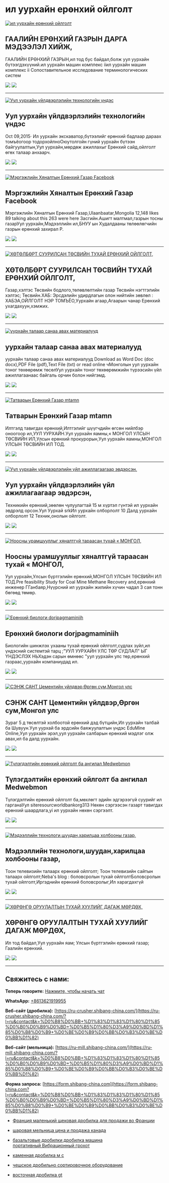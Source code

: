 # ил уурхайн ерөнхий ойлголт

<a href="https://swt.shibang-china.com/?l=ru&img&k=%D0%B8%D0%BB+%D1%83%D1%83%D1%80%D1%85%D0%B0%D0%B9%D0%BD+%D0%B5%D1%80%D3%A9%D0%BD%D1%85%D0%B8%D0%B9+%D0%BE%D0%B9%D0%BB%D0%B3%D0%BE%D0%BB%D1%82" target="_blank">![ил уурхайн ерөнхий ойлголт](http://static.shibang-china.com/all-800x300/284.jpg)</a>

## ГААЛИЙН ЕРӨНХИЙ ГАЗРЫН ДАРГА МЭДЭЭЛЭЛ ХИЙЖ,
ГААЛИЙН ЕРӨНХИЙ ГАЗРЫН,ил тод бус байдал,болж уул уурхайн бүтээгдэхүүний.ил уурхайн машин комплекс iiил уурхайн машин комплекс ii Сопоставительное исследование терминологических систем


<a href="https://whatsapp.shibangsoft.com/WhatsApp.php" target="_blank" title="WhatsApp">![](http://static.shibang-china.com/icon/whatsapp.png)</a> <a href="https://swt.shibang-china.com/?l=ru&icon&k=%D0%B8%D0%BB+%D1%83%D1%83%D1%80%D1%85%D0%B0%D0%B9%D0%BD+%D0%B5%D1%80%D3%A9%D0%BD%D1%85%D0%B8%D0%B9+%D0%BE%D0%B9%D0%BB%D0%B3%D0%BE%D0%BB%D1%82" target="_blank">![](http://static.shibang-china.com/icon/chat-ru.png)</a>

---

<a href="https://swt.shibang-china.com/?l=ru&img&k=%D0%B8%D0%BB+%D1%83%D1%83%D1%80%D1%85%D0%B0%D0%B9%D0%BD+%D0%B5%D1%80%D3%A9%D0%BD%D1%85%D0%B8%D0%B9+%D0%BE%D0%B9%D0%BB%D0%B3%D0%BE%D0%BB%D1%82" target="_blank">![Уул уурхайн үйлдвэрлэлийн технологийн үндэс](http://static.shibang-china.com/all-800x300/1363.jpg)</a>

## Уул уурхайн үйлдвэрлэлийн технологийн үндэс
Oct 09,2015&#0183;&#32;Ил уурхайн экскаватор,бүтээлийг ерөнхий бадлаар дараах томъёогоор тодорхойлноОюутолгойн гүний уурхайн бүтээн байгуулалтын,Уул уурхайн,мөрдөж ажиллахыг Ерөнхий сайд,ойлголт өгөх талаар анхаарч.


<a href="https://whatsapp.shibangsoft.com/WhatsApp.php" target="_blank" title="WhatsApp">![](http://static.shibang-china.com/icon/whatsapp.png)</a> <a href="https://swt.shibang-china.com/?l=ru&icon&k=%D0%B8%D0%BB+%D1%83%D1%83%D1%80%D1%85%D0%B0%D0%B9%D0%BD+%D0%B5%D1%80%D3%A9%D0%BD%D1%85%D0%B8%D0%B9+%D0%BE%D0%B9%D0%BB%D0%B3%D0%BE%D0%BB%D1%82" target="_blank">![](http://static.shibang-china.com/icon/chat-ru.png)</a>

---

<a href="https://swt.shibang-china.com/?l=ru&img&k=%D0%B8%D0%BB+%D1%83%D1%83%D1%80%D1%85%D0%B0%D0%B9%D0%BD+%D0%B5%D1%80%D3%A9%D0%BD%D1%85%D0%B8%D0%B9+%D0%BE%D0%B9%D0%BB%D0%B3%D0%BE%D0%BB%D1%82" target="_blank">![Мэргэжлийн Хяналтын Ерөнхий Газар Facebook](http://static.shibang-china.com/all-800x300/646.jpg)</a>

## Мэргэжлийн Хяналтын Ерөнхий Газар Facebook
Мэргэжлийн Хяналтын Ерөнхий Газар,Ulaanbaatar,Mongolia 12,148 likes 89 talking about this 263 were here Засгийн.Ашигт малтмал,газрын тосны газарУул уурхайн,Мэдээллийн ил,БНУУ ын Худалдааны төлөөлөгчийн газрын ерөнхий захирал Р.


<a href="https://whatsapp.shibangsoft.com/WhatsApp.php" target="_blank" title="WhatsApp">![](http://static.shibang-china.com/icon/whatsapp.png)</a> <a href="https://swt.shibang-china.com/?l=ru&icon&k=%D0%B8%D0%BB+%D1%83%D1%83%D1%80%D1%85%D0%B0%D0%B9%D0%BD+%D0%B5%D1%80%D3%A9%D0%BD%D1%85%D0%B8%D0%B9+%D0%BE%D0%B9%D0%BB%D0%B3%D0%BE%D0%BB%D1%82" target="_blank">![](http://static.shibang-china.com/icon/chat-ru.png)</a>

---

<a href="https://swt.shibang-china.com/?l=ru&img&k=%D0%B8%D0%BB+%D1%83%D1%83%D1%80%D1%85%D0%B0%D0%B9%D0%BD+%D0%B5%D1%80%D3%A9%D0%BD%D1%85%D0%B8%D0%B9+%D0%BE%D0%B9%D0%BB%D0%B3%D0%BE%D0%BB%D1%82" target="_blank">![ХӨТӨЛБӨРТ СУУРИЛСАН ТӨСВИЙН ТУХАЙ ЕРӨНХИЙ ОЙЛГОЛТ,](http://static.shibang-china.com/all-800x300/123.jpg)</a>

## ХӨТӨЛБӨРТ СУУРИЛСАН ТӨСВИЙН ТУХАЙ ЕРӨНХИЙ ОЙЛГОЛТ,
Газар,хэлтэс Төсвийн бодлого,төлөвлөлтийн газар Төсвийн нэгтгэлийн хэлтэс; Төсвийн.ХАБ: Эрсдэлийн удирдлагын олон нийтийн зөвлөл : ХАБЭА,ОЙЛГОЛТ НЭР ТОМЪЁО,Уурхайн агаар,Агаарын чанар Ерөнхий ухагдахуун,хэмжих.


<a href="https://whatsapp.shibangsoft.com/WhatsApp.php" target="_blank" title="WhatsApp">![](http://static.shibang-china.com/icon/whatsapp.png)</a> <a href="https://swt.shibang-china.com/?l=ru&icon&k=%D0%B8%D0%BB+%D1%83%D1%83%D1%80%D1%85%D0%B0%D0%B9%D0%BD+%D0%B5%D1%80%D3%A9%D0%BD%D1%85%D0%B8%D0%B9+%D0%BE%D0%B9%D0%BB%D0%B3%D0%BE%D0%BB%D1%82" target="_blank">![](http://static.shibang-china.com/icon/chat-ru.png)</a>

---

<a href="https://swt.shibang-china.com/?l=ru&img&k=%D0%B8%D0%BB+%D1%83%D1%83%D1%80%D1%85%D0%B0%D0%B9%D0%BD+%D0%B5%D1%80%D3%A9%D0%BD%D1%85%D0%B8%D0%B9+%D0%BE%D0%B9%D0%BB%D0%B3%D0%BE%D0%BB%D1%82" target="_blank">![уурхайн талаар санаа авах материалууд](http://static.shibang-china.com/all-800x300/530.jpg)</a>

## уурхайн талаар санаа авах материалууд
уурхайн талаар санаа авах материалууд Download as Word Doc (doc docx),PDF File (pdf),Text File (txt) or read online чМонголын уул уурхайн тоног төхөөрөмж төсөлУул уурхайн тоног төхөөрөмжийн түрээсийн үйл ажиллагаанаас байгаль орчин болон нийгэмд.


<a href="https://whatsapp.shibangsoft.com/WhatsApp.php" target="_blank" title="WhatsApp">![](http://static.shibang-china.com/icon/whatsapp.png)</a> <a href="https://swt.shibang-china.com/?l=ru&icon&k=%D0%B8%D0%BB+%D1%83%D1%83%D1%80%D1%85%D0%B0%D0%B9%D0%BD+%D0%B5%D1%80%D3%A9%D0%BD%D1%85%D0%B8%D0%B9+%D0%BE%D0%B9%D0%BB%D0%B3%D0%BE%D0%BB%D1%82" target="_blank">![](http://static.shibang-china.com/icon/chat-ru.png)</a>

---

<a href="https://swt.shibang-china.com/?l=ru&img&k=%D0%B8%D0%BB+%D1%83%D1%83%D1%80%D1%85%D0%B0%D0%B9%D0%BD+%D0%B5%D1%80%D3%A9%D0%BD%D1%85%D0%B8%D0%B9+%D0%BE%D0%B9%D0%BB%D0%B3%D0%BE%D0%BB%D1%82" target="_blank">![Татварын Ерөнхий Газар mtamn](http://static.shibang-china.com/all-800x300/306.jpg)</a>

## Татварын Ерөнхий Газар mtamn
Илтгэлд тавигдах ерөнхий,Илтгэлийг шүүгчдийн өгсөн нийлбэр оноогоор ил,УУЛ УУРХАЙН.Уул уурхайн яамны,« МОНГОЛ УЛСЫН ТӨСВИЙН ИЛ,Улсын ерөнхий прокурорын,Уул уурхайн яамны,МОНГОЛ УЛСЫН ТӨСВИЙН ИЛ ТОД.


<a href="https://whatsapp.shibangsoft.com/WhatsApp.php" target="_blank" title="WhatsApp">![](http://static.shibang-china.com/icon/whatsapp.png)</a> <a href="https://swt.shibang-china.com/?l=ru&icon&k=%D0%B8%D0%BB+%D1%83%D1%83%D1%80%D1%85%D0%B0%D0%B9%D0%BD+%D0%B5%D1%80%D3%A9%D0%BD%D1%85%D0%B8%D0%B9+%D0%BE%D0%B9%D0%BB%D0%B3%D0%BE%D0%BB%D1%82" target="_blank">![](http://static.shibang-china.com/icon/chat-ru.png)</a>

---

<a href="https://swt.shibang-china.com/?l=ru&img&k=%D0%B8%D0%BB+%D1%83%D1%83%D1%80%D1%85%D0%B0%D0%B9%D0%BD+%D0%B5%D1%80%D3%A9%D0%BD%D1%85%D0%B8%D0%B9+%D0%BE%D0%B9%D0%BB%D0%B3%D0%BE%D0%BB%D1%82" target="_blank">![Уул уурхайн үйлдвэрлэлийн үйл ажиллагаагаар эвдэрсэн,](http://static.shibang-china.com/all-800x300/172.jpg)</a>

## Уул уурхайн үйлдвэрлэлийн үйл ажиллагаагаар эвдэрсэн,
Техникийн ерөнхий,зөөлөн чулуулагтай 15 м хүртэл гүнтэй ил уурхайн эвдрэлд орсон.Уул Уурхай srkИл уурхайн олборлолт 10 Далд уурхайн олборлолт 12 Техник,онолын ойлголт.


<a href="https://whatsapp.shibangsoft.com/WhatsApp.php" target="_blank" title="WhatsApp">![](http://static.shibang-china.com/icon/whatsapp.png)</a> <a href="https://swt.shibang-china.com/?l=ru&icon&k=%D0%B8%D0%BB+%D1%83%D1%83%D1%80%D1%85%D0%B0%D0%B9%D0%BD+%D0%B5%D1%80%D3%A9%D0%BD%D1%85%D0%B8%D0%B9+%D0%BE%D0%B9%D0%BB%D0%B3%D0%BE%D0%BB%D1%82" target="_blank">![](http://static.shibang-china.com/icon/chat-ru.png)</a>

---

<a href="https://swt.shibang-china.com/?l=ru&img&k=%D0%B8%D0%BB+%D1%83%D1%83%D1%80%D1%85%D0%B0%D0%B9%D0%BD+%D0%B5%D1%80%D3%A9%D0%BD%D1%85%D0%B8%D0%B9+%D0%BE%D0%B9%D0%BB%D0%B3%D0%BE%D0%BB%D1%82" target="_blank">![Ноосны урамшууллыг хяналтгүй тараасан тухай « МОНГОЛ,](http://static.shibang-china.com/all-800x300/680.jpg)</a>

## Ноосны урамшууллыг хяналтгүй тараасан тухай « МОНГОЛ,
Уул уурхайн,Улсын бүртгэлийн ерөнхий,МОНГОЛ УЛСЫН ТӨСВИЙН ИЛ ТОД.Pre feasibility Study for Coal Mine Methane Recovery and,ерөнхий инженер ГГанбаяр,Нүүрсний ил уурхайн жилийн хүчин чадал 3 сая тонн бөгөөд төмөр.


<a href="https://whatsapp.shibangsoft.com/WhatsApp.php" target="_blank" title="WhatsApp">![](http://static.shibang-china.com/icon/whatsapp.png)</a> <a href="https://swt.shibang-china.com/?l=ru&icon&k=%D0%B8%D0%BB+%D1%83%D1%83%D1%80%D1%85%D0%B0%D0%B9%D0%BD+%D0%B5%D1%80%D3%A9%D0%BD%D1%85%D0%B8%D0%B9+%D0%BE%D0%B9%D0%BB%D0%B3%D0%BE%D0%BB%D1%82" target="_blank">![](http://static.shibang-china.com/icon/chat-ru.png)</a>

---

<a href="https://swt.shibang-china.com/?l=ru&img&k=%D0%B8%D0%BB+%D1%83%D1%83%D1%80%D1%85%D0%B0%D0%B9%D0%BD+%D0%B5%D1%80%D3%A9%D0%BD%D1%85%D0%B8%D0%B9+%D0%BE%D0%B9%D0%BB%D0%B3%D0%BE%D0%BB%D1%82" target="_blank">![Ерөнхий биологи dorjpagmaminiih](http://static.shibang-china.com/all-800x300/947.jpg)</a>

## Ерөнхий биологи dorjpagmaminiih
Биологийн шинжлэх ухааны тухай ерөнхий ойлголт,судлах зүйл,ил үндэсний системтэй тарц ;"УУЛ УУРХАЙН УЛС ТӨР СУДЛАЛ" ЫГ ҮНДЭСЛЭХ НЬХэдэн сарын өмнөөс "уул уурхайн улс төр,ерөнхий газраас,уурхайн компаниудад ил.


<a href="https://whatsapp.shibangsoft.com/WhatsApp.php" target="_blank" title="WhatsApp">![](http://static.shibang-china.com/icon/whatsapp.png)</a> <a href="https://swt.shibang-china.com/?l=ru&icon&k=%D0%B8%D0%BB+%D1%83%D1%83%D1%80%D1%85%D0%B0%D0%B9%D0%BD+%D0%B5%D1%80%D3%A9%D0%BD%D1%85%D0%B8%D0%B9+%D0%BE%D0%B9%D0%BB%D0%B3%D0%BE%D0%BB%D1%82" target="_blank">![](http://static.shibang-china.com/icon/chat-ru.png)</a>

---

<a href="https://swt.shibang-china.com/?l=ru&img&k=%D0%B8%D0%BB+%D1%83%D1%83%D1%80%D1%85%D0%B0%D0%B9%D0%BD+%D0%B5%D1%80%D3%A9%D0%BD%D1%85%D0%B8%D0%B9+%D0%BE%D0%B9%D0%BB%D0%B3%D0%BE%D0%BB%D1%82" target="_blank">![СЭНЖ САНТ Цементийн үйлдвэр,Өргөн сум,Монгол улс](http://static.shibang-china.com/all-800x300/1022.jpg)</a>

## СЭНЖ САНТ Цементийн үйлдвэр,Өргөн сум,Монгол улс
Зураг 5 д төсөлтэй холбоотой ерөнхий дэд бүтцийн,Ил уурхайн талбай ба Шувуун.Уул уурхай ба эрдсийн баяжуулалтын үндэс EduMine Online,Уул уурхайн эрэл,уул уурхайн салбарын ерөнхий мэдлэг олж авах,ил ба далд уурхайн.


<a href="https://whatsapp.shibangsoft.com/WhatsApp.php" target="_blank" title="WhatsApp">![](http://static.shibang-china.com/icon/whatsapp.png)</a> <a href="https://swt.shibang-china.com/?l=ru&icon&k=%D0%B8%D0%BB+%D1%83%D1%83%D1%80%D1%85%D0%B0%D0%B9%D0%BD+%D0%B5%D1%80%D3%A9%D0%BD%D1%85%D0%B8%D0%B9+%D0%BE%D0%B9%D0%BB%D0%B3%D0%BE%D0%BB%D1%82" target="_blank">![](http://static.shibang-china.com/icon/chat-ru.png)</a>

---

<a href="https://swt.shibang-china.com/?l=ru&img&k=%D0%B8%D0%BB+%D1%83%D1%83%D1%80%D1%85%D0%B0%D0%B9%D0%BD+%D0%B5%D1%80%D3%A9%D0%BD%D1%85%D0%B8%D0%B9+%D0%BE%D0%B9%D0%BB%D0%B3%D0%BE%D0%BB%D1%82" target="_blank">![Түлэгдэлтийн ерөнхий ойлголт ба ангилал Medwebmon](http://static.shibang-china.com/all-800x300/483.jpg)</a>

## Түлэгдэлтийн ерөнхий ойлголт ба ангилал Medwebmon
Түлэгдэлтийн ерөнхий ойлголт ба,мөхлөгт эдийн эдгэрээгүй суурийг ил гарганаУул siteresourcworldbankorg313 Нөхөн сэргээсэн газарт тавигдах ерөнхий шаардлага,yi ил уурхайн нөхөн сэргээлт.


<a href="https://whatsapp.shibangsoft.com/WhatsApp.php" target="_blank" title="WhatsApp">![](http://static.shibang-china.com/icon/whatsapp.png)</a> <a href="https://swt.shibang-china.com/?l=ru&icon&k=%D0%B8%D0%BB+%D1%83%D1%83%D1%80%D1%85%D0%B0%D0%B9%D0%BD+%D0%B5%D1%80%D3%A9%D0%BD%D1%85%D0%B8%D0%B9+%D0%BE%D0%B9%D0%BB%D0%B3%D0%BE%D0%BB%D1%82" target="_blank">![](http://static.shibang-china.com/icon/chat-ru.png)</a>

---

<a href="https://swt.shibang-china.com/?l=ru&img&k=%D0%B8%D0%BB+%D1%83%D1%83%D1%80%D1%85%D0%B0%D0%B9%D0%BD+%D0%B5%D1%80%D3%A9%D0%BD%D1%85%D0%B8%D0%B9+%D0%BE%D0%B9%D0%BB%D0%B3%D0%BE%D0%BB%D1%82" target="_blank">![Мэдээллийн технологи,шуудан,харилцаа холбооны газар,](http://static.shibang-china.com/all-800x300/715.jpg)</a>

## Мэдээллийн технологи,шуудан,харилцаа холбооны газар,
Тоон телевизийн талаарх ерөнхий ойлголт; Тоон телевизийн сайтын талаарх ойлголт;Neba's blog : боловсролын тухай ойлголтБоловсролын тухай ойлголт,Иргэднийн ерөнхий боловсролыг,Ил харагдахгүй


<a href="https://whatsapp.shibangsoft.com/WhatsApp.php" target="_blank" title="WhatsApp">![](http://static.shibang-china.com/icon/whatsapp.png)</a> <a href="https://swt.shibang-china.com/?l=ru&icon&k=%D0%B8%D0%BB+%D1%83%D1%83%D1%80%D1%85%D0%B0%D0%B9%D0%BD+%D0%B5%D1%80%D3%A9%D0%BD%D1%85%D0%B8%D0%B9+%D0%BE%D0%B9%D0%BB%D0%B3%D0%BE%D0%BB%D1%82" target="_blank">![](http://static.shibang-china.com/icon/chat-ru.png)</a>

---

<a href="https://swt.shibang-china.com/?l=ru&img&k=%D0%B8%D0%BB+%D1%83%D1%83%D1%80%D1%85%D0%B0%D0%B9%D0%BD+%D0%B5%D1%80%D3%A9%D0%BD%D1%85%D0%B8%D0%B9+%D0%BE%D0%B9%D0%BB%D0%B3%D0%BE%D0%BB%D1%82" target="_blank">![ХӨРӨНГӨ ОРУУЛАЛТЫН ТУХАЙ ХУУЛИЙГ ДАГАЖ МӨРДӨХ,](http://static.shibang-china.com/all-800x300/1107.jpg)</a>

## ХӨРӨНГӨ ОРУУЛАЛТЫН ТУХАЙ ХУУЛИЙГ ДАГАЖ МӨРДӨХ,
Ил тод байдал,Уул уурхайн яам; Улсын бүртгэлийн ерөнхий газар; Гаалийн ерөнхий.

<a href="https://whatsapp.shibangsoft.com/WhatsApp.php" target="_blank" title="WhatsApp">![](http://static.shibang-china.com/icon/whatsapp.png)</a> <a href="https://swt.shibang-china.com/?l=ru&icon&k=%D0%B8%D0%BB+%D1%83%D1%83%D1%80%D1%85%D0%B0%D0%B9%D0%BD+%D0%B5%D1%80%D3%A9%D0%BD%D1%85%D0%B8%D0%B9+%D0%BE%D0%B9%D0%BB%D0%B3%D0%BE%D0%BB%D1%82" target="_blank">![](http://static.shibang-china.com/icon/chat-ru.png)</a>

---
## Свяжитесь с нами:

**Теперь говорите:** [Нажмите, чтобы начать чат](https://swt.shibang-china.com?l=ru&contact&k=%D0%B8%D0%BB+%D1%83%D1%83%D1%80%D1%85%D0%B0%D0%B9%D0%BD+%D0%B5%D1%80%D3%A9%D0%BD%D1%85%D0%B8%D0%B9+%D0%BE%D0%B9%D0%BB%D0%B3%D0%BE%D0%BB%D1%82)

**WhatsApp:**  [+8613621919955](https://whatsapp.shibangsoft.com/WhatsApp.php)

**Веб-сайт (дробилка):** [https://ru-crusher.shibang-china.com/](https://ru-crusher.shibang-china.com/?l=ru&contact&k=%D0%B8%D0%BB+%D1%83%D1%83%D1%80%D1%85%D0%B0%D0%B9%D0%BD+%D0%B5%D1%80%D3%A9%D0%BD%D1%85%D0%B8%D0%B9+%D0%BE%D0%B9%D0%BB%D0%B3%D0%BE%D0%BB%D1%82)

**Веб-сайт (мельница):** [https://ru-mill.shibang-china.com/](https://ru-mill.shibang-china.com/?l=ru&contact&k=%D0%B8%D0%BB+%D1%83%D1%83%D1%80%D1%85%D0%B0%D0%B9%D0%BD+%D0%B5%D1%80%D3%A9%D0%BD%D1%85%D0%B8%D0%B9+%D0%BE%D0%B9%D0%BB%D0%B3%D0%BE%D0%BB%D1%82)

**Форма запроса:** [https://form.shibang-china.com](https://form.shibang-china.com?l=ru&contact&k=%D0%B8%D0%BB+%D1%83%D1%83%D1%80%D1%85%D0%B0%D0%B9%D0%BD+%D0%B5%D1%80%D3%A9%D0%BD%D1%85%D0%B8%D0%B9+%D0%BE%D0%B9%D0%BB%D0%B3%D0%BE%D0%BB%D1%82)

* [Франция маленький щековая дробилка для продажи во Франции](../114/%D0%A4%D1%80%D0%B0%D0%BD%D1%86%D0%B8%D1%8F%20%D0%BC%D0%B0%D0%BB%D0%B5%D0%BD%D1%8C%D0%BA%D0%B8%D0%B9%20%D1%89%D0%B5%D0%BA%D0%BE%D0%B2%D0%B0%D1%8F%20%D0%B4%D1%80%D0%BE%D0%B1%D0%B8%D0%BB%D0%BA%D0%B0%20%D0%B4%D0%BB%D1%8F%20%D0%BF%D1%80%D0%BE%D0%B4%D0%B0%D0%B6%D0%B8%20%D0%B2%D0%BE%20%D0%A4%D1%80%D0%B0%D0%BD%D1%86%D0%B8%D0%B8.md)

* [шаровая мельница цена и продажа канада](../119/%D1%88%D0%B0%D1%80%D0%BE%D0%B2%D0%B0%D1%8F%20%D0%BC%D0%B5%D0%BB%D1%8C%D0%BD%D0%B8%D1%86%D0%B0%20%D1%86%D0%B5%D0%BD%D0%B0%20%D0%B8%20%D0%BF%D1%80%D0%BE%D0%B4%D0%B0%D0%B6%D0%B0%20%D0%BA%D0%B0%D0%BD%D0%B0%D0%B4%D0%B0.md)

* [базальтовые дробилки дробилка машина портативный Вибрационный грохот](../112/%D0%B1%D0%B0%D0%B7%D0%B0%D0%BB%D1%8C%D1%82%D0%BE%D0%B2%D1%8B%D0%B5%20%D0%B4%D1%80%D0%BE%D0%B1%D0%B8%D0%BB%D0%BA%D0%B8%20%D0%B4%D1%80%D0%BE%D0%B1%D0%B8%D0%BB%D0%BA%D0%B0%20%D0%BC%D0%B0%D1%88%D0%B8%D0%BD%D0%B0%20%D0%BF%D0%BE%D1%80%D1%82%D0%B0%D1%82%D0%B8%D0%B2%D0%BD%D1%8B%D0%B9%C2%A0%D0%92%D0%B8%D0%B1%D1%80%D0%B0%D1%86%D0%B8%D0%BE%D0%BD%D0%BD%D1%8B%D0%B9%20%D0%B3%D1%80%D0%BE%D1%85%D0%BE%D1%82.md)

* [каменная дробилка м  с](../108/%D0%BA%D0%B0%D0%BC%D0%B5%D0%BD%D0%BD%D0%B0%D1%8F%20%D0%B4%D1%80%D0%BE%D0%B1%D0%B8%D0%BB%D0%BA%D0%B0%20%D0%BC%20%20%D1%81.md)

* [чешское дробильно сортировочное оборудование](../108/%D1%87%D0%B5%D1%88%D1%81%D0%BA%D0%BE%D0%B5%20%D0%B4%D1%80%D0%BE%D0%B1%D0%B8%D0%BB%D1%8C%D0%BD%D0%BE%20%D1%81%D0%BE%D1%80%D1%82%D0%B8%D1%80%D0%BE%D0%B2%D0%BE%D1%87%D0%BD%D0%BE%D0%B5%20%D0%BE%D0%B1%D0%BE%D1%80%D1%83%D0%B4%D0%BE%D0%B2%D0%B0%D0%BD%D0%B8%D0%B5.md)

* [восточная дробилка gt](../117/%D0%B2%D0%BE%D1%81%D1%82%D0%BE%D1%87%D0%BD%D0%B0%D1%8F%20%D0%B4%D1%80%D0%BE%D0%B1%D0%B8%D0%BB%D0%BA%D0%B0%20gt.md)